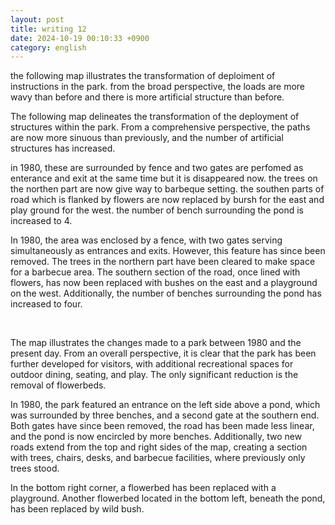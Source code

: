 ```yaml
---
layout: post
title: writing 12
date: 2024-10-19 00:10:33 +0900
category: english
---
```


the following map illustrates the transformation of deploiment of instructions in the park. 
from the broad perspective, the loads are more wavy than before and there is more artificial structure than before.

The following map delineates the transformation of the deployment of structures within the park. 
From a comprehensive perspective, the paths are now more sinuous than previously, and the number of artificial structures has increased.

in 1980, these are surrounded by fence and two gates are perfomed as enterance and exit at the same time but it is disappeared now. the trees on the northen part are now give way to barbeque setting.
the southen parts of road which is flanked by flowers are now replaced by bursh for the east and play ground for the west. the number of bench surrounding the pond is increased to 4.

In 1980, the area was enclosed by a fence, with two gates serving simultaneously as entrances and exits. However, this feature has since been removed. 
The trees in the northern part have been cleared to make space for a barbecue area. 
The southern section of the road, once lined with flowers, has now been replaced with bushes on the east and a playground on the west. 
Additionally, the number of benches surrounding the pond has increased to four.

</br>

The map illustrates the changes made to a park between 1980 and the present day. 
From an overall perspective, it is clear that the park has been further developed for visitors, with additional recreational spaces for outdoor dining, seating, and play. 
The only significant reduction is the removal of flowerbeds.

In 1980, the park featured an entrance on the left side above a pond, which was surrounded by three benches, and a second gate at the southern end. 
Both gates have since been removed, the road has been made less linear, and the pond is now encircled by more benches. 
Additionally, two new roads extend from the top and right sides of the map, creating a section with trees, chairs, desks, and barbecue facilities, where previously only trees stood.

In the bottom right corner, a flowerbed has been replaced with a playground. Another flowerbed located in the bottom left, beneath the pond, has been replaced by wild bush.
